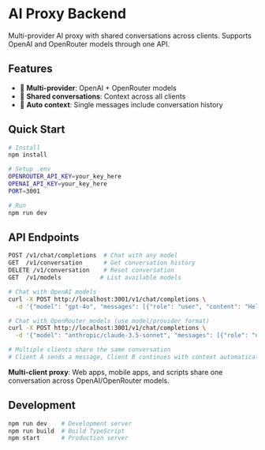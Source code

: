 # AI Proxy Backend

Multi-provider AI proxy with shared conversations across clients. Supports OpenAI and OpenRouter models through one API.

## Features

- 🤖 **Multi-provider**: OpenAI + OpenRouter models
- 💬 **Shared conversations**: Context across all clients  
- 🧠 **Auto context**: Single messages include conversation history

## Quick Start

```bash
# Install
npm install

# Setup .env
OPENROUTER_API_KEY=your_key_here
OPENAI_API_KEY=your_key_here
PORT=3001

# Run
npm run dev
```

## API Endpoints

```bash
POST /v1/chat/completions  # Chat with any model
GET  /v1/conversation      # Get conversation history  
DELETE /v1/conversation    # Reset conversation
GET  /v1/models           # List available models
```

```bash
# Chat with OpenAI models
curl -X POST http://localhost:3001/v1/chat/completions \
  -d '{"model": "gpt-4o", "messages": [{"role": "user", "content": "Hello"}]}'

# Chat with OpenRouter models (use model/provider format)
curl -X POST http://localhost:3001/v1/chat/completions \
  -d '{"model": "anthropic/claude-3.5-sonnet", "messages": [{"role": "user", "content": "Hello"}]}'

# Multiple clients share the same conversation
# Client A sends a message, Client B continues with context automatically included
```

**Multi-client proxy**: Web apps, mobile apps, and scripts share one conversation across OpenAI/OpenRouter models.

## Development

```bash
npm run dev    # Development server
npm run build  # Build TypeScript
npm start      # Production server
```